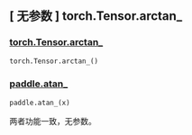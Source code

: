 ## [ 无参数 ] torch.Tensor.arctan_

### [torch.Tensor.arctan_](https://pytorch.org/docs/stable/generated/torch.Tensor.arctan_.html)

```python
torch.Tensor.arctan_()
```

### [paddle.atan_]()

```python
paddle.atan_(x)
```

两者功能一致，无参数。
